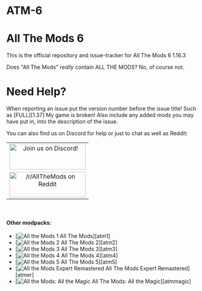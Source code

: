 # ATM-6

All The Mods 6
======
This is the official repository and issue-tracker for All The Mods 6 1.16.3
  
Does "All The Mods" *really* contain ALL THE MODS? No, of course not.
   
Need Help?
======
When reporting an issue put the version number before the issue title! Such as [FULL][1.37] My game is broken! Also include any added mods you may have put in, into the description of the issue. 
 
You can also find us on Discord for help or just to chat as well as Reddit:   
  
|              |
|:------------:|
|<a href="https://discordapp.com/invite/rbSZNDQ"><img src="https://discordapp.com/assets/fc0b01fe10a0b8c602fb0106d8189d9b.png" alt="Join us on Discord!"  width="200" height="68"></a>|
|<a href="https://www.reddit.com/r/allthemods"><img src="https://www.redditstatic.com/about/assets/reddit-logo.png" alt="/r/AllTheMods on Reddit"  width="200" height="67"></a>|
<br>

#### Other modpacks:
+ [![All the Mods 1](http://cf.way2muchnoise.eu/242462.svg "ATM1") All The Mods][atm1]
+ [![All the Mods 2](http://cf.way2muchnoise.eu/253707.svg "ATM2") All The Mods 2][atm2]
+ [![All the Mods 3](http://cf.way2muchnoise.eu/269708.svg "ATM3") All The Mods 3][atm3]
+ [![All the Mods 4](http://cf.way2muchnoise.eu/316059.svg "ATM4") All The Mods 4][atm4]
+ [![All the Mods 5](http://cf.way2muchnoise.eu/357494.svg "ATM5") All The Mods 5][atm5]
+ [![All the Mods Expert Remastered](http://cf.way2muchnoise.eu/274849.svg "ATMER") All The Mods Expert Remastered][atmer]
+ [![All the Mods: All the Magic](http://cf.way2muchnoise.eu/310346.svg "ATM: All the Magic") All The Mods: All the Magic][atmmagic]


